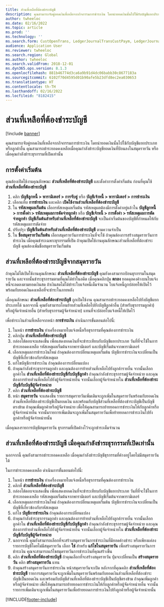 ```yaml
---
title: ส่วนที่เหลือที่ต้องชำระบัญชี
description: คุณสามารถจับคู่ยอดเงินที่เหลือจากกิจกรรมการชำระเงิน โดยนำยอดเงินนั้นไปใช้กับบัญชีแยกประเภท
author: twheeloc
ms.date: 02/16/2022
ms.topic: article
ms.prod: ''
ms.technology: ''
ms.search.form: CustOpenTrans, LedgerJournalTransCustPaym, LedgerJournalTransVendPaym, VendOpenTrans
audience: Application User
ms.reviewer: twheeloc
ms.search.region: Global
ms.author: twheeloc
ms.search.validFrom: 2018-12-01
ms.dyn365.ops.version: 8.1.3
ms.openlocfilehash: 881b46774d3ca6a9b91d4dc06babb30c8677183a
ms.sourcegitcommit: 6102f70d4595d01b90afe5b23dfd8ec2ea030653
ms.translationtype: HT
ms.contentlocale: th-TH
ms.lasthandoff: 02/16/2022
ms.locfileid: "8182415"
---
```

# <a name="settle-remainder"></a>ส่วนที่เหลือที่ต้องชำระบัญชี

[!include [banner](../includes/banner.md)]

คุณสามารถจับคู่ยอดเงินที่เหลือจากกิจกรรมการชำระเงิน โดยนำยอดเงินนั้นไปใช้กับบัญชีแยกประเภทหรือลูกค้าอื่น คุณสามารถชำระยอดคงเหลือเมื่อคุณกำลังชำระบัญชียอดเงินที่ป้อนลงในสมุดรายวัน หรือเมื่อคุณกำลังชำระธุรกรรมที่เปิดเท่านั้น

## <a name="setting-up-defaults"></a>การตั้งค่าเริ่มต้น 
คุณต้องเปิดใช้งานคุณลักษณะ **ส่วนที่เหลือที่ต้องชำระบัญชี** และตั้งค่าการตั้งค่าเริ่มต้น ก่อนที่คุณใช้ **ส่วนที่เหลือที่ต้องชำระบัญชี**

1)  คลิก **บัญชีลูกหนี้ > พารามิเตอร์ > การจับคู่** หรือ **บัญชีเจ้าหนี้ > พารามิเตอร์ > การชำระเงิน**
2)  เลือกแท็บ **การชำระเงิน** และคลิก **เปิดใช้งานส่วนที่เหลือที่ต้องชำระบัญชี**
3)  ใน **รหัสเหตุผลเริ่มต้น** เลือกรหัสเหตุผลเริ่มต้น รหัสเหตุผลต้องมีการตั้งค่าอยู่แล้วใน **บัญชีลูกหนี้ > การตั้งค่า > รหัสเหตุผลการตัดจ่ายลูกค้า** หรือ **บัญชีเจ้าหนี้ > การตั้งค่า > รหัสเหตุผลการตัดจ่ายลูกค้า** **บัญชีเริ่มต้นสำหรับส่วนที่เหลือที่ต้องชำระบัญชี** จะเป็นค่าเริ่มต้นของบัญชีที่กำหนดให้กับรหัสเหตุผลการตัดจ่าย
3)  ปรับปรุง **บัญชีเริ่มต้นสำหรับส่วนที่เหลือที่ต้องชำระบัญชี** ตามความจำเป็น
4)  ใน **ชื่อสมุดรายวันเริ่มต้น** เลือกสมุดรายวันการชำระเงินที่จะใช้ ถ้าคุณต้องการสร้างสมุดรายวันการชำระเงิน เมื่อคุณชำระเฉพาะธุรกรรมที่เปิด ถ้าคุณเปิดใช้งานคุณลักษณะส่วนที่เหลือที่ต้องชำระบัญชี คุณต้องเพิ่มชื่อสมุดรายวันเริ่มต้น

## <a name="settle-remainder-from-a-journal"></a>ส่วนที่เหลือที่ต้องชำระบัญชีจากสมุดรายวัน
ถ้าคุณไม่ได้เปิดใช้งานคุณลักษณะ **ส่วนที่เหลือที่ต้องชำระบัญชี** คุณยังคงสามารถป้อนธุรกรรมในสมุดรายวัน และจากนั้นชำระธุรกรรมตามที่คุณได้ทำในอดีต เมื่อคุณคลิกปุ่ม **ตกลง** ยอดดุลคงค้างบนใบแจ้งหนี้จะลดลงตามยอดเงินสด ถ้าเงินสดไม่ได้ชำระใบแจ้งหนี้เต็มจำนวน ใบแจ้งหนี้ถูกปล่อยให้เปิดไว้พร้อมกับยอดเงินคงเหลือที่จะชำระในภายหลัง

เมื่อคุณลักษณะ **ส่วนที่เหลือที่ต้องชำระบัญชี** ถูกเปิดใช้งาน คุณสามารถชำระยอดคงเหลือไปยังบัญชีแยกประเภทได้ นอกจากนี้ คุณยังสามารถโอนย้ายส่วนที่เหลือไปยังบัญชีลูกค้าอื่น (สำหรับธุรกรรมลูกค้า) หรือผู้จัดจำหน่ายอื่น (สำหรับธุรกรรมผู้จัดจำหน่าย) แทนที่จะปล่อยใบแจ้งหนี้ให้เปิดไว้ 

เพื่อชำระเงินส่วนที่เหลือจากหน้า **การชำระเงิน** ดำเนินการขั้นตอนต่อไปนี้:

1)  ในหน้า **การชำระเงิน** ทำเครื่องหมายใบแจ้งหนี้หรือธุรกรรมที่คุณต้องการชำระเงิน
2)  คลิกปุ่ม **ส่วนที่เหลือที่ต้องชำระบัญชี**
3)  กล่องโต้ตอบจะแสดงขึ้น เพื่อแสดงยอดเงินที่จะชำระเทียบกับบัญชีแยกประเภท วันที่ที่จะใช้ในการชำระยอดคงเหลือ รหัสเหตุผลเริ่มต้นจากพารามิเตอร์ และบัญชีเริ่มต้นจากพารามิเตอร์ 
4)  เลือกเหตุผลการชำระเงินใหม่ ถ้าคุณต้องการเปลี่ยนเหตุผลเริ่มต้น บัญชีการชำระเงินจะเปลี่ยนเป็นบัญชีที่เกี่ยวข้องกับรหัสเหตุผล
5)  แก้ไขบัญชีการชำระเงิน ถ้าคุณต้องการเปลี่ยนแปลง
6)  ถ้าคุณกำลังชำระธุรกรรมลูกค้า และคุณต้องการย้ายส่วนที่เหลือไปยังลูกค้ารายอื่น จากนั้นเลือกลูกค้าใน **ส่วนที่เหลือที่ต้องชำระบัญชีกับบัญชีลูกค้า** ถ้าคุณกำลังชำระธุรกรรมผู้จัดจำหน่าย และคุณต้องการย้ายส่วนที่เหลือไปยังผู้จัดจำหน่ายอื่น จากนั้นเลือกผู้จัดจำหน่ายใน **ส่วนที่เหลือที่ต้องชำระบัญชีกับบัญชีผู้จัดจำหน่าย**
6)  คลิก **ส่วนที่เหลือที่ต้องชำระบัญชี**
7)  หน้า **สมุดรายวัน** จะแสดงขึ้น รายการสมุดรายวันเพิ่มเติมจะถูกเพิ่มในสมุดรายวันพร้อมกับยอดเงินส่วนที่เหลือที่ต้องชำระบัญชีเป็นยอดเงิน และพร้อมกับบัญชีส่วนที่เหลือที่ต้องชำระบัญชีเป็นบัญชีตรงข้าม ถ้าคุณเพิ่มลูกค้าหรือผู้จัดจำหน่าย เพื่อให้คุณสามารถย้ายยอดการชำระเงินให้กับลูกค้าหรือผู้จัดจำหน่ายอื่น จากนั้นรายการเพิ่มเติมจะถูกเพิ่มในสมุดรายวันเพื่อย้ายยอดการชำระเงินไปยังลูกค้าหรือผู้จัดจำหน่ายนั้น

เมื่อคุณลงรายการบัญชีสมุดรายวัน ธุรกรรมที่เปิดค้างไว้จะถูกชำระเต็มจำนวน 

## <a name="settle-remainder-when-you-are-only-settling-open-transactions"></a>ส่วนที่เหลือที่ต้องชำระบัญชี เมื่อคุณกำลังชำระธุรกรรมที่เปิดเท่านั้น
นอกจากนี้ คุณยังสามารถชำระยอดคงเหลือ เมื่อคุณกำลังชำระบัญชีธุรกรรมที่ค้างอยู่โดยไม่มีสมุดรายวันได้

ในการชำระยอดคงเหลือ ดำเนินการขั้นตอนต่อไปนี้:

1)  ในหน้า **การชำระเงิน** ทำเครื่องหมายใบแจ้งหนี้หรือธุรกรรมที่คุณต้องการชำระเงิน
2)  คลิกที่ **ส่วนที่เหลือที่ต้องชำระบัญชี**
3)  กล่องโต้ตอบจะแสดงขึ้น เพื่อแสดงยอดเงินที่จะชำระเทียบกับบัญชีแยกประเภท วันที่ที่จะใช้ในการชำระยอดคงเหลือ รหัสเหตุผลเริ่มต้นจากพารามิเตอร์ และบัญชีเริ่มต้นจากพารามิเตอร์ 
4)  เลือกเหตุผลการชำระเงินใหม่ ถ้าคุณต้องการเปลี่ยนเหตุผลเริ่มต้น บัญชีการชำระเงินจะเปลี่ยนเป็นบัญชีที่เกี่ยวข้องกับรหัสเหตุผล
5)  แก้ไข **บัญชีการชำระเงิน** ถ้าคุณต้องการเปลี่ยนแปลง
6)  ถ้าคุณกำลังชำระธุรกรรมลูกค้า และคุณต้องการย้ายส่วนที่เหลือไปยังลูกค้ารายอื่น จากนั้นเลือกลูกค้าใน **ส่วนที่เหลือที่ต้องชำระบัญชีกับบัญชีลูกค้า** ถ้าคุณกำลังชำระธุรกรรมผู้จัดจำหน่าย และคุณต้องการย้ายส่วนที่เหลือไปยังผู้จัดจำหน่ายอื่น จากนั้นเลือกผู้จัดจำหน่ายใน **ส่วนที่เหลือที่ต้องชำระบัญชีกับบัญชีผู้จัดจำหน่าย**
7)  นอกจากนี้ คุณยังสามารถเลือกที่จะสร้างสมุดรายวันการชำระเงินที่มียอดค้างชำระ หรือเพียงแค่ลงรายการบัญชีโดยไม่มีสมุดรายวัน เลือก **ใช่** สำหรับ **แก้ไขในสมุดรายวัน** เพื่อสร้างสมุดรายวันการชำระเงิน คุณจะสามารถแก้ไขสมุดรายวันการชำระเงินที่คุณสร้างขึ้น
8)  คลิก **ส่วนที่เหลือที่ต้องชำระบัญชี** ถ้าคุณเลือกที่จะสร้างสมุดรายวัน ปุ่มจะเปลี่ยนเป็น **สร้างสมุดรายวัน** คลิก **สร้างสมุดรายวัน** แทน
9)  ถ้าคุณสร้างสมุดรายวันการชำระเงิน หน้าสมุดรายวันจะเปิด หลังจากที่คุณคลิก **ส่วนที่เหลือที่ต้องชำระบัญชี** รายการสมุดรายวันจะถูกเพิ่มในสมุดรายวันพร้อมกับยอดเงินส่วนที่เหลือที่ต้องชำระบัญชีเป็นยอดเงิน และพร้อมกับบัญชีส่วนที่เหลือที่ต้องชำระบัญชีเป็นบัญชีตรงข้าม ถ้าคุณเพิ่มลูกค้าหรือผู้จัดจำหน่าย เพื่อให้คุณสามารถย้ายยอดการชำระเงินให้กับลูกค้าหรือผู้จัดจำหน่ายอื่น จากนั้นรายการเพิ่มเติมจะถูกเพิ่มในสมุดรายวันเพื่อย้ายยอดการชำระเงินไปยังลูกค้าหรือผู้จัดจำหน่ายนั้น


[!INCLUDE[footer-include](../../includes/footer-banner.md)]
